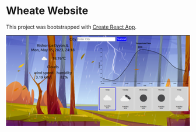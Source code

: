 # Wheate Website

This project was bootstrapped with [Create React App](https://github.com/facebook/create-react-app).

<img src="pic1.png" width="800px" hight="450px"/>
